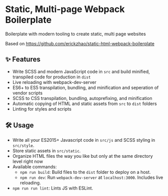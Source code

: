 # Static, Multi-page Webpack Boilerplate

Boilerplate with modern tooling to create static, multi page websites

Based on https://github.com/erickzhao/static-html-webpack-boilerplate


## ✨ Features

- Write SCSS and modern JavaScript code in `src` and build minified, transpiled code for production in `dist`
- Live reloading with webpack-dev-server
- ES6+ to ES5 transpilation, bundling, and minification and seperation of vendor scripts
- SCSS to CSS transpilation, bundling, autoprefixing, and minification
- Automatic copying of HTML and static assets from `src` to `dist` folders
- Linting for styles and scripts

## 🛠 Usage

- Write all your ES2015+ Javascript code in `src/js` and SCSS styling in `src/style`. 
- Store static assets in `src/static`. 
- Organize HTML files the way you like but only at the same directory level right now
- Available commands:
  - `npm run build`: Build files to the `dist` folder to deploy on a host.
  - `npm run dev`: Run `webpack-dev-server` at `localhost:3000`. Includes live reloading.
 - `npm run run lint`: Lints JS with ESLint.
